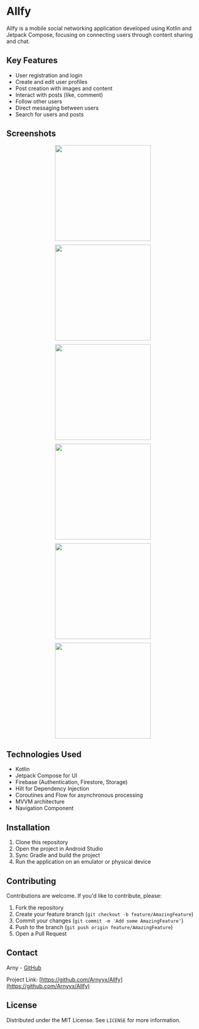 # Allfy

Allfy is a mobile social networking application developed using Kotlin and Jetpack Compose, focusing on connecting users through content sharing and chat.

## Key Features

- User registration and login
- Create and edit user profiles
- Post creation with images and content
- Interact with posts (like, comment)
- Follow other users
- Direct messaging between users
- Search for users and posts

## Screenshots
<div style="display: flex; flex-wrap: wrap; gap: 10px; justify-content: center">
    <img src="https://github.com/user-attachments/assets/37f0d39d-9fae-4fc2-9fb0-02ca2b65315f" width="250"/>
    <img src="https://github.com/user-attachments/assets/85174f8a-4239-4065-9659-608a8cc5bc96" width="250"/>
    <img src="https://github.com/user-attachments/assets/f2bc34d7-a87c-4a29-aede-3f81e8c21fa1" width="250"/>
    <img src="https://github.com/user-attachments/assets/7bfeaf37-a30d-404d-8325-5dbdd7456134" width="250"/>
    <img src="https://github.com/user-attachments/assets/bb0da195-3104-4280-91ed-f0e48cdb5bb4" width="250"/>
    <img src="https://github.com/user-attachments/assets/caae57c4-5746-460b-978f-8baff46129a2" width="250"/>
</div>

## Technologies Used

- Kotlin
- Jetpack Compose for UI
- Firebase (Authentication, Firestore, Storage)
- Hilt for Dependency Injection
- Coroutines and Flow for asynchronous processing
- MVVM architecture
- Navigation Component

## Installation

1. Clone this repository
2. Open the project in Android Studio
3. Sync Gradle and build the project
4. Run the application on an emulator or physical device

## Contributing

Contributions are welcome. If you'd like to contribute, please:

1. Fork the repository
2. Create your feature branch (`git checkout -b feature/AmazingFeature`)
3. Commit your changes (`git commit -m 'Add some AmazingFeature'`)
4. Push to the branch (`git push origin feature/AmazingFeature`)
5. Open a Pull Request

## Contact

Arny - [GitHub](https://github.com/Arnyyx)

Project Link: [https://github.com/Arnyyx/Allfy](https://github.com/Arnyyx/Allfy)

## License

Distributed under the MIT License. See `LICENSE` for more information.

